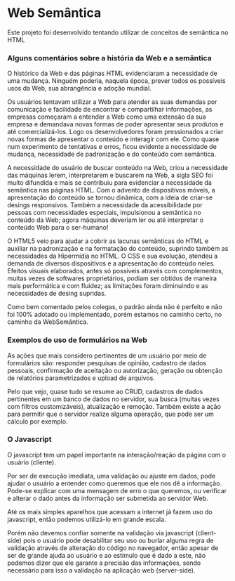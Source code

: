 # Web Semântica
Este projeto foi desenvolvido tentando utilizar de conceitos de semântica no HTML

### Alguns comentários sobre a história da Web e a semântica

O histórico da Web e das páginas HTML evidenciaram a necessidade de uma mudança. Ninguém poderia, naquela época, prever todos os possíveis usos da Web, sua abrangência e adoção mundial.

Os usuários tentavam utilizar a Web para atender as suas demandas por comunicação e facilidade de encontrar e compartilhar informações, as empresas começaram a entender a Web como uma extensão da sua empresa e demandava novas formas de poder apresentar seus produtos e até comercializá-los. Logo os desenvolvedores foram pressionados a criar novas formas de apresentar o conteúdo e interagir com ele. Como quase num experimento de tentativas e erros, ficou evidente a necessidade de mudança, necessidade de padronização e do conteúdo com semântica.

A necessidade do usuário de buscar conteúdo na Web, criou a necessidade das máquinas lerem, interpretarem e buscarem na Web, a sigla SEO foi muito difundida e mais se contribuiu para evidenciar a necessidade da semântica nas páginas HTML. Com o advento de dispositivos móveis, a apresentação do conteúdo se tornou dinâmica, com a ideia de criar-se desings responsivos. Também a necessidade da acessibilidade por pessoas com necessidades especiais, impulsionou a semântica no conteúdo da Web; agora máquinas deveriam ler ou até interpretar o conteúdo Web para o ser-humano!

O HTML5 veio para ajudar a cobrir as lacunas semânticas do HTML e auxiliar na padronização e na formatação do conteúdo, suprindo também as necessidades da Hipermídia no HTML. O CSS e sua evolução, atendeu a demanda de diversos dispositivos e a apresentação do conteúdo neles. Efeitos visuais elaborados, antes só possíveis através com complementos, muitas vezes de softwares proprietários, podiam ser obtidos de maneira mais performática e com fluidez; as limitações foram diminuindo e as necessidades de desing supridas.

Como bem comentado pelos colegas, o padrão ainda não é perfeito e não foi 100% adotado ou implementado, porém estamos no caminho certo, no caminho da WebSemântica.

### Exemplos de uso de formulários na Web

As ações que mais considero pertinentes de um usuário por meio de formulários são: responder pesquisas de opinião, cadastro de dados pessoais, confirmação de aceitação ou autorização, geração ou obtenção de relatórios parametrizados e upload de arquivos.

Pelo que vejo, quase tudo se resume ao CRUD, cadastros de dados pertinentes em um banco de dados no servidor, sua busca (muitas vezes com filtros customizáveis), atualização e remoção. Também existe a ação para permitir que o servidor realize alguma operação, que pode ser um cálculo por exemplo.

### O Javascript

O javascript tem um papel importante na interação/reação da página com o usuário (cliente).

Por ser de execução imediata, uma validação ou ajuste em dados, pode ajudar o usuário a entender como queremos que ele nos dê a informação. Pode-se explicar com uma mensagem de erro o que queremos, ou verificar e alterar o dado antes da informação ser submetida ao servidor Web.

Até os mais simples aparelhos que acessam a internet já fazem uso do javascript, então podemos utilizá-lo em grande escala.

Porém não devemos confiar somente na validação via javascript (client-side) pois o usuário pode desabilitar seu uso ou burlar alguma regra de validação através de alteração do código no navegador, então apesar de ser de grande ajuda ao usuário e ao estímulo que é dado a este, não podemos dizer que ele garante a precisão das informações, sendo necessário para isso a validação na aplicação web (server-side).
